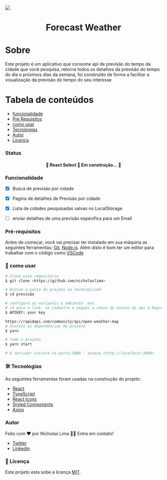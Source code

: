 
<img src="https://img.shields.io/static/v1?label=log&message=forecastweather&color=7159c1&style=for-the-badge&logo=ghost"/>
<h1 align="center">Forecast Weather</h1>

# Sobre

Este projeto é um aplicativo que consome api de previsão do tempo da cidade que você pesquisa, retorna todos os detalhes da previsão do tempo do dia e próximos dias da semana, foi construído de forma a facilitar a visualização da previsão do tempo do seu interesse

Tabela de conteúdos
=================
<!--ts-->
   * [funcionalidade](#funcionalidade)
   * [Pre Requisitos](#pre-requisitos)
   * [como usar](#--como-usar)
   * [Tecnologias](#-tecnologias)
   * [Autor](#autor)
   * [Licença](#Licenca)
<!--te-->

<h3>Status</h3>
<h4 align="center"> 
	🚧  React Select 🚀 Em construção...  🚧
</h4>

 ### Funcionalidade

- [x] Busca de previsão por cidade
- [x] Pagina de detalhes de Previsão por cidade
- [x] Lista de cidades pesquisadas salvas no LocalStorage
- [ ] enviar detalhes de uma previsão especifica para um Email




### Pré-requisitos

Antes de começar, você vai precisar ter instalado em sua máquina as seguintes ferramentas:
[Git](https://git-scm.com), [Node.js](https://nodejs.org/en/). 
Além disto é bom ter um editor para trabalhar com o código como [VSCode](https://code.visualstudio.com/)



### 🎲 como usar
```bash
# Clone este repositório
$ git clone <https://github.com/nicholaslima>

# Acesse a pasta do projeto no terminal/cmd
$ cd previsão

# configure as variaveis e ambiente .env
# vá para o link  se cadastre e peguei a chave de acesso da api X-RapidAPI-Key e cole no .env
$ APIKEY: your key

https://rapidapi.com/community/api/open-weather-map
# Instale as dependências do projeto
$ yarn 

# rode o projeto
$ yarn start

# O servidor inciará na porta:3000 - acesse <http://localhost:3000>

```  

 
### 🛠 Tecnologias

As seguintes ferramentas foram usadas na construção do projeto:

- [React](https://pt-br.reactjs.org/)
- [TypeScript](https://www.typescriptlang.org/)
- [React Icons](https://react-icons.github.io/react-icons/)
- [Styled Components](https://styled-components.com/)
- [Axios](https://www.npmjs.com/package/axios)


### Autor
 
 Feito com ❤️ por Nicholas Lima 👋🏽 Entre em contato!

- [Twitter](https://twitter.com/nichola58915429)
- [Linkedin](https://www.linkedin.com/in/nicholas-lima-a360311bb/)


### 📝 Licença

Este projeto esta sobe a licença [MIT](./LICENSE).
